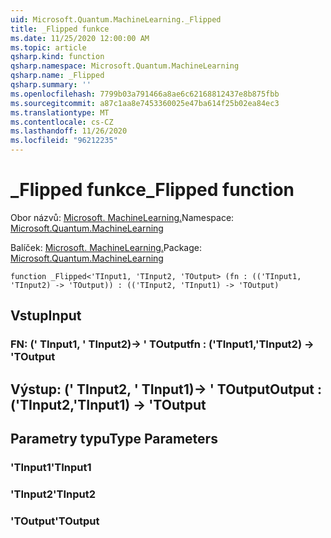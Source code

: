 ```yaml
---
uid: Microsoft.Quantum.MachineLearning._Flipped
title: _Flipped funkce
ms.date: 11/25/2020 12:00:00 AM
ms.topic: article
qsharp.kind: function
qsharp.namespace: Microsoft.Quantum.MachineLearning
qsharp.name: _Flipped
qsharp.summary: ''
ms.openlocfilehash: 7799b03a791466a8ae6c62168812437e8b875fbb
ms.sourcegitcommit: a87c1aa8e7453360025e47ba614f25b02ea84ec3
ms.translationtype: MT
ms.contentlocale: cs-CZ
ms.lasthandoff: 11/26/2020
ms.locfileid: "96212235"
---
```

# <a name="_flipped-function"></a><span data-ttu-id="43820-102">_Flipped funkce</span><span class="sxs-lookup"><span data-stu-id="43820-102">_Flipped function</span></span>

<span data-ttu-id="43820-103">Obor názvů: [Microsoft. MachineLearning.](xref:Microsoft.Quantum.MachineLearning)</span><span class="sxs-lookup"><span data-stu-id="43820-103">Namespace: [Microsoft.Quantum.MachineLearning](xref:Microsoft.Quantum.MachineLearning)</span></span>

<span data-ttu-id="43820-104">Balíček: [Microsoft. MachineLearning.](https://nuget.org/packages/Microsoft.Quantum.MachineLearning)</span><span class="sxs-lookup"><span data-stu-id="43820-104">Package: [Microsoft.Quantum.MachineLearning](https://nuget.org/packages/Microsoft.Quantum.MachineLearning)</span></span>




```qsharp
function _Flipped<'TInput1, 'TInput2, 'TOutput> (fn : (('TInput1, 'TInput2) -> 'TOutput)) : (('TInput2, 'TInput1) -> 'TOutput)
```


## <a name="input"></a><span data-ttu-id="43820-105">Vstup</span><span class="sxs-lookup"><span data-stu-id="43820-105">Input</span></span>

### <a name="fn--tinput1tinput2---toutput"></a><span data-ttu-id="43820-106">FN: (' TInput1, ' TInput2)-> ' TOutput</span><span class="sxs-lookup"><span data-stu-id="43820-106">fn : ('TInput1,'TInput2) -> 'TOutput</span></span>





## <a name="output--tinput2tinput1---toutput"></a><span data-ttu-id="43820-107">Výstup: (' TInput2, ' TInput1)-> ' TOutput</span><span class="sxs-lookup"><span data-stu-id="43820-107">Output : ('TInput2,'TInput1) -> 'TOutput</span></span>



## <a name="type-parameters"></a><span data-ttu-id="43820-108">Parametry typu</span><span class="sxs-lookup"><span data-stu-id="43820-108">Type Parameters</span></span>

### <a name="tinput1"></a><span data-ttu-id="43820-109">'TInput1</span><span class="sxs-lookup"><span data-stu-id="43820-109">'TInput1</span></span>


### <a name="tinput2"></a><span data-ttu-id="43820-110">'TInput2</span><span class="sxs-lookup"><span data-stu-id="43820-110">'TInput2</span></span>


### <a name="toutput"></a><span data-ttu-id="43820-111">'TOutput</span><span class="sxs-lookup"><span data-stu-id="43820-111">'TOutput</span></span>

